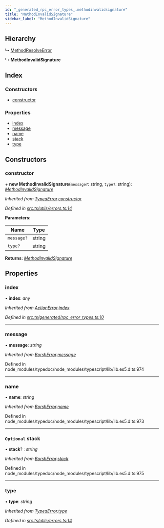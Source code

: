 ```yaml
---
id: "_generated_rpc_error_types_.methodinvalidsignature"
title: "MethodInvalidSignature"
sidebar_label: "MethodInvalidSignature"
---
```


## Hierarchy

  ↳ [MethodResolveError](_generated_rpc_error_types_.methodresolveerror.md)

  ↳ **MethodInvalidSignature**

## Index

### Constructors

* [constructor](_generated_rpc_error_types_.methodinvalidsignature.md#constructor)

### Properties

* [index](_generated_rpc_error_types_.methodinvalidsignature.md#index)
* [message](_generated_rpc_error_types_.methodinvalidsignature.md#message)
* [name](_generated_rpc_error_types_.methodinvalidsignature.md#name)
* [stack](_generated_rpc_error_types_.methodinvalidsignature.md#optional-stack)
* [type](_generated_rpc_error_types_.methodinvalidsignature.md#type)

## Constructors

###  constructor

\+ **new MethodInvalidSignature**(`message?`: string, `type?`: string): *[MethodInvalidSignature](_generated_rpc_error_types_.methodinvalidsignature.md)*

*Inherited from [TypedError](_utils_errors_.typederror.md).[constructor](_utils_errors_.typederror.md#constructor)*

*Defined in [src.ts/utils/errors.ts:14](https://github.com/nearprotocol/nearlib/blob/de49029/src.ts/utils/errors.ts#L14)*

**Parameters:**

Name | Type |
------ | ------ |
`message?` | string |
`type?` | string |

**Returns:** *[MethodInvalidSignature](_generated_rpc_error_types_.methodinvalidsignature.md)*

## Properties

###  index

• **index**: *any*

*Inherited from [ActionError](_generated_rpc_error_types_.actionerror.md).[index](_generated_rpc_error_types_.actionerror.md#index)*

*Defined in [src.ts/generated/rpc_error_types.ts:10](https://github.com/nearprotocol/nearlib/blob/de49029/src.ts/generated/rpc_error_types.ts#L10)*

___

###  message

• **message**: *string*

*Inherited from [BorshError](_utils_serialize_.borsherror.md).[message](_utils_serialize_.borsherror.md#message)*

Defined in node_modules/typedoc/node_modules/typescript/lib/lib.es5.d.ts:974

___

###  name

• **name**: *string*

*Inherited from [BorshError](_utils_serialize_.borsherror.md).[name](_utils_serialize_.borsherror.md#name)*

Defined in node_modules/typedoc/node_modules/typescript/lib/lib.es5.d.ts:973

___

### `Optional` stack

• **stack**? : *string*

*Inherited from [BorshError](_utils_serialize_.borsherror.md).[stack](_utils_serialize_.borsherror.md#optional-stack)*

Defined in node_modules/typedoc/node_modules/typescript/lib/lib.es5.d.ts:975

___

###  type

• **type**: *string*

*Inherited from [TypedError](_utils_errors_.typederror.md).[type](_utils_errors_.typederror.md#type)*

*Defined in [src.ts/utils/errors.ts:14](https://github.com/nearprotocol/nearlib/blob/de49029/src.ts/utils/errors.ts#L14)*
